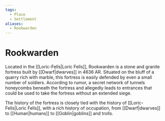 ```yaml
---
tags:
  - Place
  - Settlement
aliases:
  - Rookwarden
---
```

# Rookwarden
Located in the [[Loric-Fells|Loric Fells]], Rookwarden is a stone and granite fortress built by [[Dwarf|dwarves]] in 4636 AR. Situated on the bluff of a quarry rich with marble, this fortress is easily defended by even a small number of soldiers. According to rumor, a secret network of tunnels honeycombs beneath the fortress and allegedly leads to entrances that could be used to take the fortress without an extended siege.

The history of the fortress is closely tied with the history of [[Loric-Fells|Loric Fells]], with a rich history of occupation, from [[Dwarf|dwarves]] to [[Human|humans]] to [[Goblin|goblins]] and trolls.